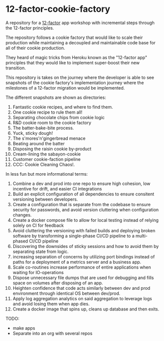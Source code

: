 # 12-factor-cookie-factory
A repository for a [12-factor](https://12factor.net/) app workshop with incremental steps through the 12-factor principles.

The repository follows a cookie factory that would like to scale their production while maintaining a decoupled and maintainable code base for all of their cookie production. 

They heard of magic tricks from Heroku known as the "12-factor app" principles that they would like to implement super-boost their new transition.

This repository is takes on the journey where the developer is able to see snapshots of the cookie factory's implementation journey where the milestones of a 12-factor migration would be implemented. 



The different snapshots are shown as directories:
1. Fantastic cookie recipes, and where to find them. 
2. One cookie recipe to rule them all!
3. Separating chocolate chips from cookie logic 
4. R&D cookie room to the cookie factory
5. The batter-bake-bite process.
6. Yuck, sticky dough!
7. The s'mores'n'gingerbread menace
8. Beating around the batter
9. Disposing the raisin cookie by-product
10. Cream-lining the sabayon-cookie
11. Customer cookie-faction pipeline
12. CCC: Cookie Cleaning Chaos!. 



In less fun but more informational terms:
1. Combine a dev and prod into one repo to ensure high cohesion, low incentive for drift, and easier CI integrations
2. Build an explicit configuration of all dependencies to ensure consitent versioning between developers.
3. Create a configuration that is separate from the codebase to ensure security for passwords, and avoid version cluttering when configuration changes.
4. Create a docker compose file to allow for local testing instead of relying solely on CI for feedback
5. Avoid cluttering the versioning with failed builds and deploying broken software by transforming a single-phase CI/CD pipeline to a multi-phased CI/CD pipeline 
6. Discovering the downsides of sticky sessions and how to avoid them by separating state from logic. 
7. increasing separation of concerns by utilizing port bindings instead of paths for a deployment of  a metrics server and a business app.
8. Scale co-routines increase performance of entire applications when waiting for IO-operations
9. Dispose unnecessary file dumps that are used for debugging and fills space on volumes after disposing of an app.
10. Heighten confidence that code acts similarly between dev and prod environment through identical OS between dev/prod.
11. Apply log aggregation analytics on said aggregation to leverage logs and avoid losing them when app dies. 
12. Create a docker image that spins up, cleans up database and then exits.


TODO: 
- make apps
- Separate into an org with several repos